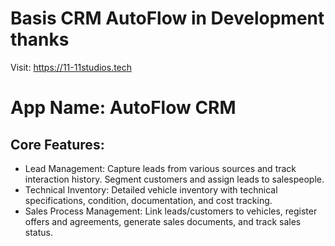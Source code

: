 # Basis CRM AutoFlow in Development thanks

Visit: https://11-11studios.tech

# **App Name**: AutoFlow CRM

## Core Features:

- Lead Management: Capture leads from various sources and track interaction history. Segment customers and assign leads to salespeople.
- Technical Inventory: Detailed vehicle inventory with technical specifications, condition, documentation, and cost tracking.
- Sales Process Management: Link leads/customers to vehicles, register offers and agreements, generate sales documents, and track sales status.
